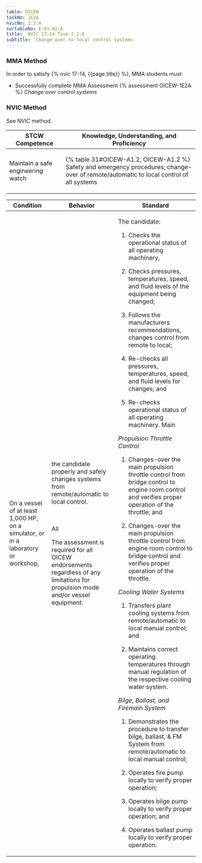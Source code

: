 ```yaml
---
table: OICEW
taskNo: 1E2A
nvicNo: 1.2.A 
sortableNo: E-01-02-A
title:  NVIC 17-14 Task 1.2.A
subtitle:  Change-over to local control systems
---
```



### MMA Method

In order to satisfy  {% nvic 17-14, {{page.title}}  %}, MMA students must:

* Successfully complete MMA Assessment {% assessment OICEW-1E2A %} *Change over control systems*


### NVIC Method

<a onclick="togglevisibility('nvic_methods')" >See NVIC method.</a>

<div id='nvic_methods' class='hide'>

<table>
<thead>
<tr>
<th class='forty'> STCW Competence </th>
<th class='sixty'> Knowledge, Understanding, and Proficiency </th>
</tr>
</thead>




<tbody>
<tr><td markdown='1'>

Maintain a safe engineering watch

</td><td markdown='1'>

{% table 31#OICEW-A1.2, OICEW-A1.2 %} Safety and emergency procedures; change-over of remote/automatic to local control of all systems

</td></tr>


</tbody>
</table>


<table>
<thead>
<tr><th class='twenty'>  Condition </th><th class='twenty'> Behavior </th><th  class='sixty'>Standard </th></tr>
</thead>
<tbody >



<tr><td markdown='1'>

On a vessel of at least 1,000 HP, on a simulator, or in a laboratory or workshop,

</td><td markdown='1'>

the candidate properly and safely changes systems from remote/automatic to local control.

<br>

<div class="tooltip" markdown='1'>

All

The assessment is required for all OICEW endorsements regardless of any limitations for propulsion mode and/or vessel equipment.

</div>


</td><td markdown='1'>

The candidate:

1. Checks the operational status of all operating machinery,

2. Checks pressures, temperatures, speed, and fluid levels of the equipment being changed;

3. Follows the manufacturers recommendations, changes control from remote to local;

4. Re-checks all pressures, temperatures, speed, and fluid levels for changes; and

5. Re-checks operational status of all operating machinery. Main 

*Propulsion Throttle Control*

1. Changes-over the main propulsion throttle control from bridge control to engine room control and verifies proper operation of the throttle; and

2. Changes-over the main propulsion throttle control from engine room control to bridge control and verifies proper operation of the throttle. 

*Cooling Water Systems*

1. Transfers plant cooling systems from remote/automatic to local manual control; and

2. Maintains correct operating temperatures through manual regulation of the respective cooling water system. 

*Bilge, Ballast, and Firemain System*

1. Demonstrates the procedure to transfer bilge, ballast, & FM System from remote/automatic to local manual control;

2. Operates fire pump locally to verify proper operation;

3. Operates bilge pump locally to verify proper operation; and

4. Operates ballast pump locally to verify proper operation.

</td></tr>
</tbody>
</table>
</div>
